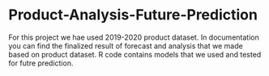 # Product-Analysis-Future-Prediction
For this project we hae used 2019-2020 product dataset.
In documentation you can find the finalized result of forecast and analysis that we made based on product dataset.
R code contains models that we used and tested for futre prediction. 
